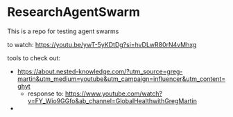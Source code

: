 # ResearchAgentSwarm
This is a repo for testing agent swarms

to watch: https://youtu.be/ywT-5yKDtDg?si=hvDLwR80rN4vMhxg


tools to check out:
- https://about.nested-knowledge.com/?utm_source=greg-martin&utm_medium=youtube&utm_campaign=influencer&utm_content=ghyt
    - response to: https://www.youtube.com/watch?v=FY_Wio9GGfo&ab_channel=GlobalHealthwithGregMartin
-
